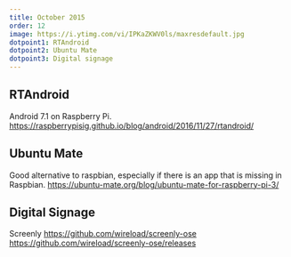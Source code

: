 ```yaml
---
title: October 2015
order: 12
image: https://i.ytimg.com/vi/IPKaZKWV0ls/maxresdefault.jpg
dotpoint1: RTAndroid
dotpoint2: Ubuntu Mate
dotpoint3: Digital signage
---
```


## RTAndroid
Android 7.1 on Raspberry Pi. 
https://raspberrypisig.github.io/blog/android/2016/11/27/rtandroid/

## Ubuntu Mate
Good alternative to raspbian, especially if there is an app that is missing in Raspbian.
https://ubuntu-mate.org/blog/ubuntu-mate-for-raspberry-pi-3/

## Digital Signage
Screenly
https://github.com/wireload/screenly-ose
https://github.com/wireload/screenly-ose/releases

